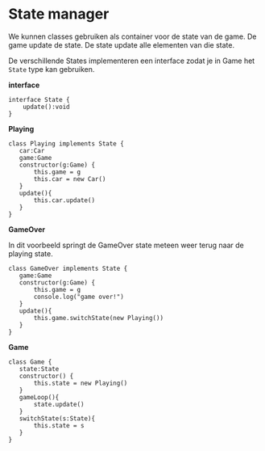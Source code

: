# State manager

We kunnen classes gebruiken als container voor de state van de game. De game update de state. De state update alle elementen van die state.

De verschillende States implementeren een interface zodat je in Game het `State` type kan gebruiken.


**interface**
```
interface State {
    update():void
}
```

**Playing**
```
class Playing implements State {
   car:Car
   game:Game
   constructor(g:Game) {
       this.game = g
       this.car = new Car()
   }
   update(){
       this.car.update()
   }
}
```

**GameOver**

In dit voorbeeld springt de GameOver state meteen weer terug naar de playing state.
```
class GameOver implements State {
   game:Game
   constructor(g:Game) {
       this.game = g
       console.log("game over!")
   }
   update(){
       this.game.switchState(new Playing())
   }
}
```

**Game**
```
class Game {
   state:State
   constructor() {
       this.state = new Playing()
   }
   gameLoop(){
       state.update()
   }
   switchState(s:State){
       this.state = s
   }
}
```
